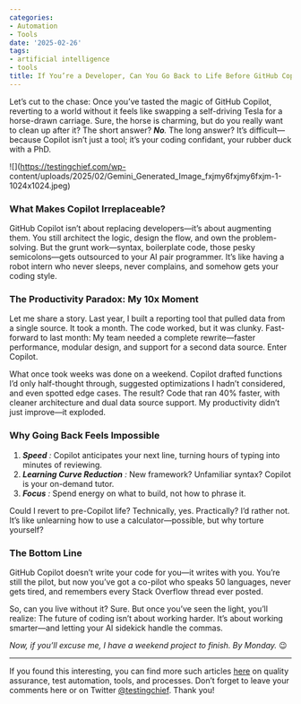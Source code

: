 ```yaml
---
categories:
- Automation
- Tools
date: '2025-02-26'
tags:
- artificial intelligence
- tools
title: If You’re a Developer, Can You Go Back to Life Before GitHub Copilot?
---
```


Let’s cut to the chase: Once you’ve tasted the magic of GitHub Copilot,
reverting to a world without it feels like swapping a self-driving Tesla for a
horse-drawn carriage. Sure, the horse is charming, but do you really want to
clean up after it? The short answer? _**No**._ The long answer? It’s
difficult—because Copilot isn’t just a tool; it’s your coding confidant, your
rubber duck with a PhD.

![](https://testingchief.com/wp-
content/uploads/2025/02/Gemini_Generated_Image_fxjmy6fxjmy6fxjm-1-1024x1024.jpeg)

### What Makes Copilot Irreplaceable?

GitHub Copilot isn’t about replacing developers—it’s about augmenting them.
You still architect the logic, design the flow, and own the problem-solving.
But the grunt work—syntax, boilerplate code, those pesky semicolons—gets
outsourced to your AI pair programmer. It’s like having a robot intern who
never sleeps, never complains, and somehow gets your coding style.

### The Productivity Paradox: My 10x Moment

Let me share a story. Last year, I built a reporting tool that pulled data
from a single source. It took a month. The code worked, but it was clunky.
Fast-forward to last month: My team needed a complete rewrite—faster
performance, modular design, and support for a second data source. Enter
Copilot.

What once took weeks was done on a weekend. Copilot drafted functions I’d only
half-thought through, suggested optimizations I hadn’t considered, and even
spotted edge cases. The result? Code that ran 40% faster, with cleaner
architecture and dual data source support. My productivity didn’t just
improve—it exploded.

### Why Going Back Feels Impossible

  1. _**Speed** :_ Copilot anticipates your next line, turning hours of typing into minutes of reviewing.
  2. _**Learning Curve Reduction** :_ New framework? Unfamiliar syntax? Copilot is your on-demand tutor.
  3. _**Focus** :_ Spend energy on what to build, not how to phrase it.

Could I revert to pre-Copilot life? Technically, yes. Practically? I’d rather
not. It’s like unlearning how to use a calculator—possible, but why torture
yourself?

### The Bottom Line

GitHub Copilot doesn’t write your code for you—it writes with you. You’re
still the pilot, but now you’ve got a co-pilot who speaks 50 languages, never
gets tired, and remembers every Stack Overflow thread ever posted.

So, can you live without it? Sure. But once you’ve seen the light, you’ll
realize: The future of coding isn’t about working harder. It’s about working
smarter—and letting your AI sidekick handle the commas.

_Now, if you’ll excuse me, I have a weekend project to finish. By Monday._ 😉

* * *

If you found this interesting, you can find more such articles
[here](https://testingchief.com/blog/) on quality assurance, test automation,
tools, and processes. Don’t forget to leave your comments here or on Twitter
[@testingchief](https://twitter.com/testingchief). Thank you!